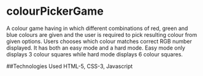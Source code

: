 # colourPickerGame
A colour game having in which different combinations of red, green and blue colours are given and the user is required to pick resulting colour from given options. Users chooses which colour matches correct RGB number displayed. It has both an easy mode and a hard mode. Easy mode only displays 3 colour squares while hard mode displays 6 colour squares.

##Technologies Used
HTML-5, CSS-3, Javascript
